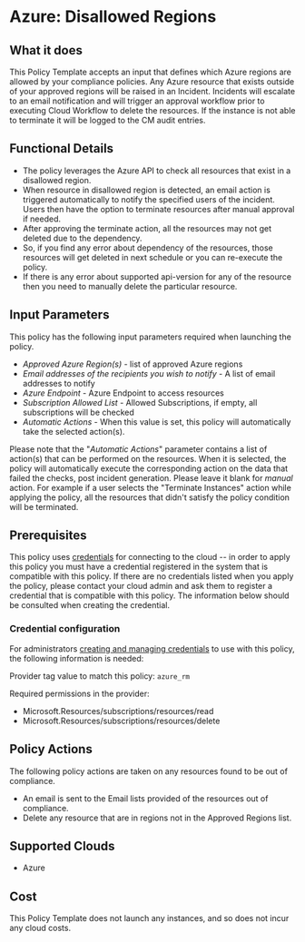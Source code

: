 # Azure: Disallowed Regions

## What it does

This Policy Template accepts an input that defines which Azure regions are allowed by your compliance policies. Any Azure resource that exists outside of your approved regions will be raised in an Incident. Incidents will escalate to an email notification and will trigger an approval workflow prior to executing Cloud Workflow to delete the resources. If the instance is not able to terminate it will be logged to the CM audit entries.

## Functional Details

- The policy leverages the Azure API to check all resources that exist in a disallowed region.
- When resource in disallowed region is detected, an email action is triggered automatically to notify the specified users of the incident. Users then have the option to terminate resources after manual approval if needed.
- After approving the terminate action, all the resources may not get deleted due to the dependency.
- So, if you find any error about dependency of the resources, those resources will get deleted in next schedule or you can re-execute the policy.
- If there is any error about supported api-version for any of the resource then you need to manually delete the particular resource.

## Input Parameters

This policy has the following input parameters required when launching the policy.

- *Approved Azure Region(s)* - list of approved Azure regions
- *Email addresses of the recipients you wish to notify* - A list of email addresses to notify
- *Azure Endpoint* - Azure Endpoint to access resources
- *Subscription Allowed List* - Allowed Subscriptions, if empty, all subscriptions will be checked
- *Automatic Actions* - When this value is set, this policy will automatically take the selected action(s).

Please note that the "*Automatic Actions*" parameter contains a list of action(s) that can be performed on the resources. When it is selected, the policy will automatically execute the corresponding action on the data that failed the checks, post incident generation. Please leave it blank for *manual* action.
For example if a user selects the "Terminate Instances" action while applying the policy, all the resources that didn't satisfy the policy condition will be terminated.

## Prerequisites

This policy uses [credentials](https://docs.flexera.com/flexera/EN/Automation/ManagingCredentialsExternal.htm) for connecting to the cloud -- in order to apply this policy you must have a credential registered in the system that is compatible with this policy. If there are no credentials listed when you apply the policy, please contact your cloud admin and ask them to register a credential that is compatible with this policy. The information below should be consulted when creating the credential.

### Credential configuration

For administrators [creating and managing credentials](https://docs.flexera.com/flexera/EN/Automation/ManagingCredentialsExternal.htm) to use with this policy, the following information is needed:

Provider tag value to match this policy: `azure_rm`

Required permissions in the provider:

- Microsoft.Resources/subscriptions/resources/read
- Microsoft.Resources/subscriptions/resources/delete

## Policy Actions

The following policy actions are taken on any resources found to be out of compliance.

- An email is sent to the Email lists provided of the resources out of compliance.
- Delete any resource that are in regions not in the Approved Regions list.

## Supported Clouds

- Azure

## Cost

This Policy Template does not launch any instances, and so does not incur any cloud costs.
